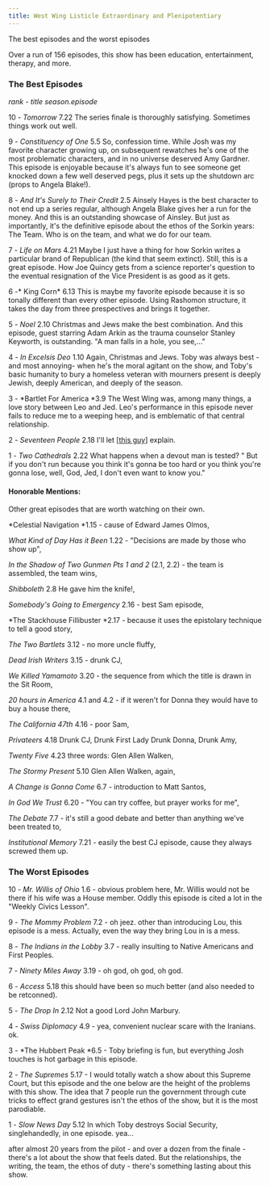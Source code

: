 ```yaml
---
title: West Wing Listicle Extraordinary and Plenipotentiary
---
```


The best episodes and the worst episodes

Over a run of 156 episodes, this show has been education, entertainment, therapy, and more. 

### The Best Episodes ###
*rank - title season.episode*

10 - *Tomorrow* 7.22 
	The series finale is thoroughly satisfying. Sometimes things work out well. 
	
9 - *Constituency of One* 5.5
	So, confession time. While Josh was my favorite character growing up, on subsequent rewatches he's one of the most problematic characters, and in no universe deserved Amy Gardner. This episode is enjoyable because it's always fun to see someone get knocked down a few well deserved pegs, plus it sets up the shutdown arc (props to Angela Blake!).  
	
8 - *And It's Surely to Their Credit* 2.5
	Ainsely Hayes is the best character to not end up a series regular, although Angela Blake gives her a run for the money. And this is an outstanding showcase of Ainsley. But just as importantly, it's the definitive episode about the ethos of the Sorkin years: The Team. Who is on the team, and what we do for our team. 
	
7 - *Life on Mars* 4.21
	Maybe I just have a thing for how Sorkin writes a particular brand of Republican (the kind that seem extinct). Still, this is a great episode. How Joe Quincy gets from a science reporter's question to the eventual resignation of the Vice President is as good as it gets.
	
6 -* King Corn* 6.13 
	This is maybe my favorite episode because it is so tonally different than every other episode.  Using Rashomon structure, it takes the day from three prespectives and brings it together. 
	
5 - *Noel* 2.10
	Christmas and Jews make the best combination. And this episode, guest starring Adam Arkin as the trauma counselor Stanley Keyworth, is outstanding. "A man falls in a hole, you see,..."
	
4 - *In Excelsis Deo* 1.10
	Again, Christmas and Jews. Toby was always best - and most annoying- when he's the moral agitant on the show, and Toby's basic humanity to bury a homeless veteran with mourners present is deeply Jewish, deeply American, and deeply of the season. 
	
3 - *Bartlet For America *3.9
	The West Wing was, among many things, a love story between Leo and Jed. Leo's performance in this episode never fails to reduce me to a weeping heep, and is emblematic of that central relationship. 
	
2 - *Seventeen People* 2.18
	I'll let [[this guy](http://seventeenpeople.com/)] explain.
	
1 - *Two Cathedrals* 2.22 
	What happens when a devout man is tested? " But if you don't run because you think it's gonna be too hard or you think you're gonna lose, well, God, Jed, I don't even want to know you." 

#### Honorable Mentions: #### 
Other great episodes that are worth watching on their own. 

*Celestial Navigation *1.15 - cause of Edward James Olmos, 

*What Kind of Day Has it Been* 1.22 - "Decisions are made by those who show up", 

*In the Shadow of Two Gunmen Pts 1 and 2* (2.1, 2.2) - the team is assembled, the team wins, 

*Shibboleth* 2.8 He gave him the knife!, 

*Somebody's Going to Emergency* 2.16 - best Sam episode, 

*The Stackhouse Fillibuster *2.17 - because it uses the epistolary technique to tell a good story, 

*The Two Bartlets* 3.12 - no more uncle fluffy,  

*Dead Irish Writers* 3.15 - drunk CJ,

*We Killed Yamamoto* 3.20 - the sequence from which the title is drawn in the Sit Room,  

*20 hours in America* 4.1 and 4.2 - if it weren't for Donna they would have to buy a house there, 

*The California 47th* 4.16 - poor Sam, 

*Privateers* 4.18 Drunk CJ, Drunk First Lady Drunk Donna, Drunk Amy,

*Twenty Five* 4.23 three words: Glen Allen Walken, 

*The Stormy Present* 5.10 Glen Allen Walken, again, 

*A Change is Gonna Come* 6.7 - introduction to Matt Santos, 

*In God We Trust* 6.20 - "You can try coffee, but prayer works for me", 

*The Debate* 7.7 - it's still a good debate and better than anything we've been treated to, 

*Institutional Memory* 7.21 - easily the best CJ episode, cause they always screwed them up. 


### The Worst Episodes ###

10 - *Mr. Willis of Ohio* 1.6 - obvious problem here, Mr. Willis would not be there if his wife was a House member. Oddly this episode is cited a lot in the "Weekly Civics Lesson".

9 - *The Mommy Problem* 7.2 - oh jeez. other than introducing Lou, this episode is a mess. Actually, even the way they bring Lou in is a mess. 

8 - *The Indians in the Lobby* 3.7 - really insulting to Native Americans and First Peoples.

7 - *Ninety Miles Away* 3.19 - oh god, oh god, oh god.

6 - *Access* 5.18 this should have been so much better (and also needed to be retconned). 

5 - *The Drop In* 2.12 Not a good Lord John Marbury.

4 - *Swiss Diplomacy* 4.9 - yea, convenient nuclear scare with the Iranians. ok. 

3 - *The Hubbert Peak *6.5 - Toby briefing is fun, but everything Josh touches is hot garbage in this episode. 

2 - *The Supremes* 5.17 - I would totally watch a show about this Supreme Court, but this episode and the one below are the height of the problems with this show. The idea that 7 people run the government through cute tricks to effect grand gestures isn't the ethos of the show, but it is the most parodiable. 

1 - *Slow News Day* 5.12 In which Toby destroys Social Security, singlehandedly, in one episode. yea...

after almost 20 years from the pilot - and over a dozen from the finale - there's a lot about the show that feels dated. But the relationships, the writing, the team, the ethos of duty - there's something lasting about this show.